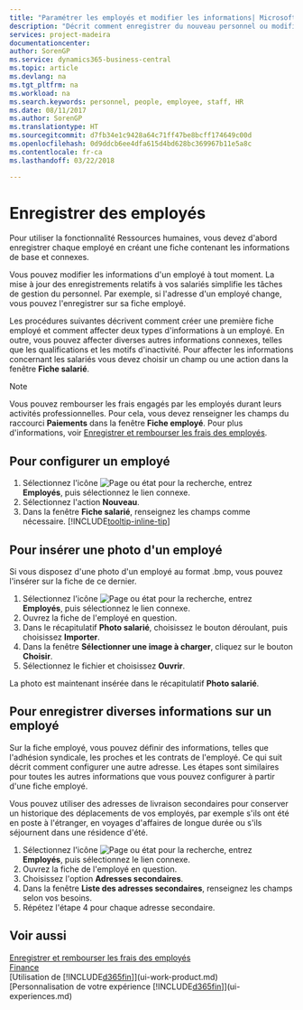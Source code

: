 ```yaml
---
title: "Paramétrer les employés et modifier les informations| Microsoft Docs"
description: "Décrit comment enregistrer du nouveau personnel ou modifier les informations concernant le personnel existant."
services: project-madeira
documentationcenter: 
author: SorenGP
ms.service: dynamics365-business-central
ms.topic: article
ms.devlang: na
ms.tgt_pltfrm: na
ms.workload: na
ms.search.keywords: personnel, people, employee, staff, HR
ms.date: 08/11/2017
ms.author: SorenGP
ms.translationtype: HT
ms.sourcegitcommit: d7fb34e1c9428a64c71ff47be8bcff174649c00d
ms.openlocfilehash: 0d9ddcb6ee4dfa615d4bd628bc369967b11e5a8c
ms.contentlocale: fr-ca
ms.lasthandoff: 03/22/2018

---
```

# <a name="register-employees"></a>Enregistrer des employés
Pour utiliser la fonctionnalité Ressources humaines, vous devez d'abord enregistrer chaque employé en créant une fiche contenant les informations de base et connexes.

Vous pouvez modifier les informations d'un employé à tout moment. La mise à jour des enregistrements relatifs à vos salariés simplifie les tâches de gestion du personnel. Par exemple, si l'adresse d'un employé change, vous pouvez l'enregistrer sur sa fiche employé.

Les procédures suivantes décrivent comment créer une première fiche employé et comment affecter deux types d'informations à un employé. En outre, vous pouvez affecter diverses autres informations connexes, telles que les qualifications et les motifs d'inactivité. Pour affecter les informations concernant les salariés vous devez choisir un champ ou une action dans la fenêtre **Fiche salarié**.

> [!NOTE]  
> Vous pouvez rembourser les frais engagés par les employés durant leurs activités professionnelles. Pour cela, vous devez renseigner les champs du raccourci **Paiements** dans la fenêtre **Fiche employé**. Pour plus d'informations, voir [Enregistrer et rembourser les frais des employés](finance-how-record-reimburse-employee-expenses.md).

## <a name="to-set-up-an-employee"></a>Pour configurer un employé
1. Sélectionnez l'icône ![Page ou état pour la recherche](media/ui-search/search_small.png "icône Page ou état pour la recherche"), entrez **Employés**, puis sélectionnez le lien connexe.
2. Sélectionnez l'action **Nouveau**.
3. Dans la fenêtre **Fiche salarié**, renseignez les champs comme nécessaire. [!INCLUDE[tooltip-inline-tip](includes/tooltip-inline-tip_md.md)]

## <a name="to-insert-a-picture-of-an-employee"></a>Pour insérer une photo d'un employé
Si vous disposez d'une photo d'un employé au format .bmp, vous pouvez l'insérer sur la fiche de ce dernier.

1. Sélectionnez l'icône ![Page ou état pour la recherche](media/ui-search/search_small.png "icône Page ou état pour la recherche"), entrez **Employés**, puis sélectionnez le lien connexe.
2. Ouvrez la fiche de l'employé en question.
3. Dans le récapitulatif **Photo salarié**, choisissez le bouton déroulant, puis choisissez **Importer**.
4. Dans la fenêtre **Sélectionner une image à charger**, cliquez sur le bouton **Choisir**.
5. Sélectionnez le fichier et choisissez **Ouvrir**.

La photo est maintenant insérée dans le récapitulatif **Photo salarié**.

## <a name="to-register-various-information-about-an-employee"></a>Pour enregistrer diverses informations sur un employé
Sur la fiche employé, vous pouvez définir des informations, telles que l'adhésion syndicale, les proches et les contrats de l'employé. Ce qui suit décrit comment configurer une autre adresse. Les étapes sont similaires pour toutes les autres informations que vous pouvez configurer à partir d'une fiche employé.

Vous pouvez utiliser des adresses de livraison secondaires pour conserver un historique des déplacements de vos employés, par exemple s'ils ont été en poste à l'étranger, en voyages d'affaires de longue durée ou s'ils séjournent dans une résidence d'été.

1. Sélectionnez l'icône ![Page ou état pour la recherche](media/ui-search/search_small.png "icône Page ou état pour la recherche"), entrez **Employés**, puis sélectionnez le lien connexe.
2. Ouvrez la fiche de l'employé en question.
3. Choisissez l'option **Adresses secondaires**.
4. Dans la fenêtre **Liste des adresses secondaires**, renseignez les champs selon vos besoins.
5. Répétez l'étape 4 pour chaque adresse secondaire.

## <a name="see-also"></a>Voir aussi
[Enregistrer et rembourser les frais des employés](finance-how-record-reimburse-employee-expenses.md)  
[Finance](finance.md)  
[Utilisation de [!INCLUDE[d365fin](includes/d365fin_md.md)]](ui-work-product.md)  
[Personnalisation de votre expérience [!INCLUDE[d365fin](includes/d365fin_md.md)]](ui-experiences.md)

